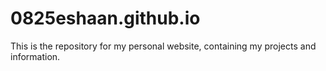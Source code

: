 # 0825eshaan.github.io
This is the repository for my personal website, containing my projects and information.
